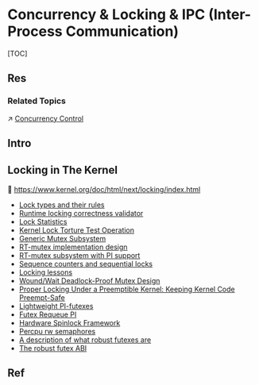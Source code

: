 # Concurrency & Locking & IPC (Inter-Process Communication)

[TOC]



## Res
### Related Topics
↗ [Concurrency Control](../../../../../🧬%20Computer%20System/Operating%20System%20&%20OS%20Kernel%20(Theory%20Part)/OS%20Processes%20Management%20(CPU%20+%20Main%20Memory%20Resource)/Concurrency%20Control/Concurrency%20Control.md)



## Intro



## Locking in The Kernel
📂 https://www.kernel.org/doc/html/next/locking/index.html
- [Lock types and their rules](https://www.kernel.org/doc/html/next/locking/locktypes.html)
- [Runtime locking correctness validator](https://www.kernel.org/doc/html/next/locking/lockdep-design.html)
- [Lock Statistics](https://www.kernel.org/doc/html/next/locking/lockstat.html)
- [Kernel Lock Torture Test Operation](https://www.kernel.org/doc/html/next/locking/locktorture.html)
- [Generic Mutex Subsystem](https://www.kernel.org/doc/html/next/locking/mutex-design.html)
- [RT-mutex implementation design](https://www.kernel.org/doc/html/next/locking/rt-mutex-design.html)
- [RT-mutex subsystem with PI support](https://www.kernel.org/doc/html/next/locking/rt-mutex.html)
- [Sequence counters and sequential locks](https://www.kernel.org/doc/html/next/locking/seqlock.html)
- [Locking lessons](https://www.kernel.org/doc/html/next/locking/spinlocks.html)
- [Wound/Wait Deadlock-Proof Mutex Design](https://www.kernel.org/doc/html/next/locking/ww-mutex-design.html)
- [Proper Locking Under a Preemptible Kernel: Keeping Kernel Code Preempt-Safe](https://www.kernel.org/doc/html/next/locking/preempt-locking.html)
- [Lightweight PI-futexes](https://www.kernel.org/doc/html/next/locking/pi-futex.html)
- [Futex Requeue PI](https://www.kernel.org/doc/html/next/locking/futex-requeue-pi.html)
- [Hardware Spinlock Framework](https://www.kernel.org/doc/html/next/locking/hwspinlock.html)
- [Percpu rw semaphores](https://www.kernel.org/doc/html/next/locking/percpu-rw-semaphore.html)
- [A description of what robust futexes are](https://www.kernel.org/doc/html/next/locking/robust-futexes.html)
- [The robust futex ABI](https://www.kernel.org/doc/html/next/locking/robust-futex-ABI.html)



## Ref
